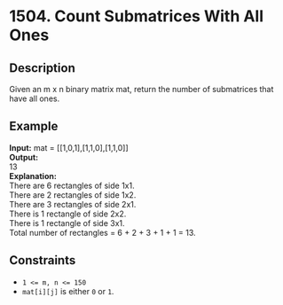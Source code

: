 # 1504. Count Submatrices With All Ones

## Description

Given an m x n binary matrix mat, return the number of submatrices that have all ones.

## Example

**Input:**
mat = [[1,0,1],[1,1,0],[1,1,0]]
<br>
**Output:**
<br>
13
<br>
**Explanation:**
<br>
There are 6 rectangles of side 1x1.  
There are 2 rectangles of side 1x2.  
There are 3 rectangles of side 2x1.  
There is 1 rectangle of side 2x2.  
There is 1 rectangle of side 3x1.  
Total number of rectangles = 6 + 2 + 3 + 1 + 1 = 13.

## Constraints

- `1 <= m, n <= 150`
- `mat[i][j]` is either `0` or `1`.
